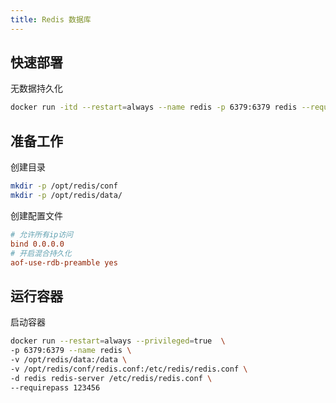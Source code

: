 ```yaml
---
title: Redis 数据库
---
```


## 快速部署

无数据持久化

```bash
docker run -itd --restart=always --name redis -p 6379:6379 redis --requirepass 123456
```

## 准备工作

创建目录

```bash
mkdir -p /opt/redis/conf
mkdir -p /opt/redis/data/
```

创建配置文件

```ini title='/opt/redis/conf/redis.conf '
# 允许所有ip访问
bind 0.0.0.0
# 开启混合持久化
aof-use-rdb-preamble yes
```

## 运行容器

启动容器

```bash
docker run --restart=always --privileged=true  \
-p 6379:6379 --name redis \
-v /opt/redis/data:/data \
-v /opt/redis/conf/redis.conf:/etc/redis/redis.conf \
-d redis redis-server /etc/redis/redis.conf \
--requirepass 123456
```
